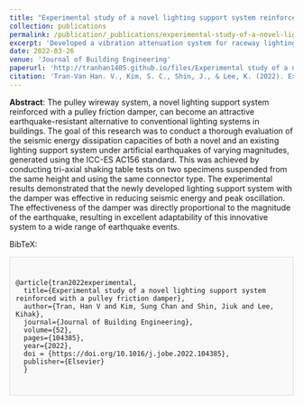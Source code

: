 ```yaml
---
title: "Experimental study of a novel lighting support system reinforced with a pulley friction damper"
collection: publications
permalink: /publication/_publications/experimental-study-of-a-novel-lighting-support-system
excerpt: 'Developed a vibration attenuation system for raceway lighting, integrating a pulley friction damper to enhance earthquake survivability, in partnership with Sehong Inc, Ltd.'
date: 2022-03-26
venue: 'Journal of Building Engineering'
paperurl: 'http://tranhan1405.github.io/files/Experimental study of a novel lighting support system reinforced with a pulley friction damper.pdf'
citation: 'Tran-Van Han. V., Kim, S. C., Shin, J., & Lee, K. (2022). Experimental study of a novel lighting support system reinforced with a pulley friction damper. Journal of Building Engineering, 52, 104385.'
---
```

**Abstract**: The pulley wireway system, a novel lighting support system reinforced with a pulley friction damper, can become an attractive earthquake-resistant alternative to conventional lighting systems in buildings. The goal of this research was to conduct a thorough evaluation of the seismic energy dissipation capacities of both a novel and an existing lighting support system under artificial earthquakes of varying magnitudes, generated using the ICC-ES AC156 standard. This was achieved by conducting tri-axial shaking table tests on two specimens suspended from the same height and using the same connector type. The experimental results demonstrated that the newly developed lighting support system with the damper was effective in reducing seismic energy and peak oscillation. The effectiveness of the damper was directly proportional to the magnitude of the earthquake, resulting in excellent adaptability of this innovative system to a wide range of earthquake events.

BibTeX: 
  <div style="border: 1px solid #ddd; padding: 10px; background-color: #f9f9f9;">
  <pre><code>
@article{tran2022experimental,
  title={Experimental study of a novel lighting support system reinforced with a pulley friction damper},
  author={Tran, Han V and Kim, Sung Chan and Shin, Jiuk and Lee, Kihak},
  journal={Journal of Building Engineering},
  volume={52},
  pages={104385},
  year={2022},
  doi = {https://doi.org/10.1016/j.jobe.2022.104385},
  publisher={Elsevier}
  }
  </code></pre>
  </div>



